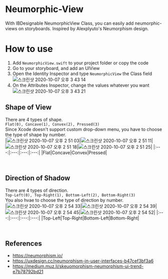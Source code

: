# Neumorphic-View
With IBDesignable NeumorphicView Class, you can easily add neumorphic-views on storyboards.
Inspired by Alexplyuto's Neumorphism design.

# How to use
1. Add `NeumorphicView.swift` to your project folder or copy the code  
2. Go to your storyboard, and add an UIView  
3. Open the Identity Inspector and type `NeumorphicView` the Class field  
![스크린샷 2020-10-07 오후 3 43 14](https://user-images.githubusercontent.com/39911797/95297974-4931c280-08b6-11eb-989a-80a8ca1d0837.png)
4. On the Attributes Inspector, change the values whatever you want  
![스크린샷 2020-10-07 오후 3 43 21](https://user-images.githubusercontent.com/39911797/95297975-4931c280-08b6-11eb-906b-ca0b8826de4a.png)

## Shape of View
There are 4 types of shape.  
`Flat(0), Concave(1), Convex(2), Pressed(3)`  
Since Xcode doesn't support custom drop-down menu, you have to choose the type of shape by number.  
|![스크린샷 2020-10-07 오후 2 51 03](https://user-images.githubusercontent.com/39911797/95298108-8302c900-08b6-11eb-9071-f31a4d0c6c4d.png)|![스크린샷 2020-10-07 오후 2 51 11](https://user-images.githubusercontent.com/39911797/95298116-85fdb980-08b6-11eb-914a-65962d42fab6.png)|![스크린샷 2020-10-07 오후 2 51 18](https://user-images.githubusercontent.com/39911797/95298123-87c77d00-08b6-11eb-8e0c-cbd454157ce7.png)|![스크린샷 2020-10-07 오후 2 51 25](https://user-images.githubusercontent.com/39911797/95298126-89914080-08b6-11eb-8f35-0ca055f38719.png)|
|:---:|:---:|:---:|:---:|
|Flat|Concave|Convex|Pressed|

<br>

## Direction of Shadow
There are 4 types of direction.  
`Top-Left(0), Top-Right(1), Bottom-Left(2), Bottom-Right(3)`  
You also hvae to choose the type of direction by number.  
|![스크린샷 2020-10-07 오후 2 54 33](https://user-images.githubusercontent.com/39911797/95298468-16d49500-08b7-11eb-8b26-4c3fb4cd7acc.png)|![스크린샷 2020-10-07 오후 2 54 39](https://user-images.githubusercontent.com/39911797/95298481-1c31df80-08b7-11eb-97fa-7682ba7174ce.png)|![스크린샷 2020-10-07 오후 2 54 45](https://user-images.githubusercontent.com/39911797/95298489-1f2cd000-08b7-11eb-9cfd-a1bf68339baa.png)|![스크린샷 2020-10-07 오후 2 54 52](https://user-images.githubusercontent.com/39911797/95298495-20f69380-08b7-11eb-998a-f2cd5b17294c.png)|
|:---:|:---:|:---:|:---:|
|Top-Left|Top-Right|Bottom-Left|Bottom-Right|

<br>

## References
* https://neumorphism.io/
* https://uxdesign.cc/neumorphism-in-user-interfaces-b47cef3bf3a6
* https://medium.muz.li/skeuomorphism-neumorphism-ui-trend-e7b78792bd21
